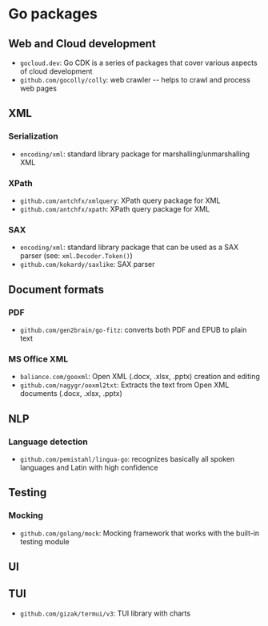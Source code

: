 # Go packages

## Web and Cloud development

-	`gocloud.dev`: Go CDK is a series of packages that cover various aspects of
	cloud development
-	`github.com/gocolly/colly`: web crawler -- helps to crawl and process web
	pages

## XML

### Serialization

-	`encoding/xml`: standard library package for marshalling/unmarshalling XML

### XPath

-	`github.com/antchfx/xmlquery`: XPath query package for XML
-	`github.com/antchfx/xpath`: XPath query package for XML

### SAX

-	`encoding/xml`: standard library package that can be used as a SAX parser
	(see: `xml.Decoder.Token()`)
-	`github.com/kokardy/saxlike`: SAX parser

## Document formats

### PDF

-	`github.com/gen2brain/go-fitz`: converts both PDF and EPUB to plain text

### MS Office XML

-	`baliance.com/gooxml`: Open XML (.docx, .xlsx, .pptx) creation and editing
-	`github.com/nagygr/ooxml2txt`: Extracts the text from Open XML documents
	(.docx, .xlsx, .pptx)

## NLP

### Language detection

-	`github.com/pemistahl/lingua-go`: recognizes basically all spoken languages
	and Latin with high confidence

## Testing

### Mocking

-	`github.com/golang/mock`: Mocking framework that works with the
	built-in testing module

## UI

## TUI

-	`github.com/gizak/termui/v3`: TUI library with charts
